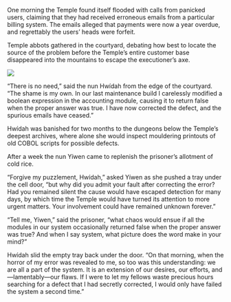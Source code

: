 One morning the Temple found itself flooded with calls from panicked users, claiming that they had received erroneous emails from a particular billing system.  The emails alleged that payments were now a year overdue, and regrettably the users’ heads were forfeit.

Temple abbots gathered in the courtyard, debating how best to locate the source of the problem before the Temple’s entire customer base disappeared into the mountains to escape the executioner’s axe.

![](/pages/case-101/Door.jpg)

“There is no need,” said the nun Hwídah from the edge of the courtyard.  “The shame is my own.  In our last maintenance build I carelessly modified a boolean expression in the accounting module, causing it to return false when the proper answer was true.  I have now corrected the defect, and the spurious emails have ceased.”

Hwídah was banished for two months to the dungeons below the Temple’s deepest archives, where alone she would inspect mouldering printouts of old COBOL scripts for possible defects.

After a week the nun Yíwen came to replenish the prisoner’s allotment of cold rice.

“Forgive my puzzlement, Hwídah,” asked Yíwen as she pushed a tray under the cell door, “but why did you admit your fault after correcting the error?  Had you remained silent the cause would have escaped detection for many days, by which time the Temple would have turned its attention to more urgent matters.  Your involvement could have remained unknown forever.”

“Tell me, Yíwen,” said the prisoner, “what chaos would ensue if all the modules in our system occasionally returned false when the proper answer was true?  And when I say system, what picture does the word make in your mind?”

Hwídah slid the empty tray back under the door.  “On that morning, when the horror of my error was revealed to me, so too was this understanding: we are all a part of the system. It is an extension of our desires, our efforts, and—lamentably—our flaws.  If I were to let my fellows waste precious hours searching for a defect that I had secretly corrected, I would only have failed the system a second time.” 
